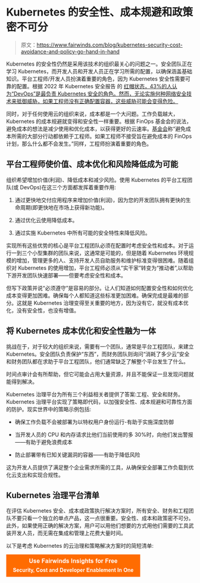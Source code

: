 # Kubernetes 的安全性、成本规避和政策密不可分

> 原文：<https://www.fairwinds.com/blog/kubernetes-security-cost-avoidance-and-policy-go-hand-in-hand>

 Kubernetes 的安全性仍然是采用该技术的组织最关心的问题之一。安全团队正在学习 Kubernetes，而开发人员和开发人员正在学习所需的配置，以确保涵盖基础知识。平台工程师/开发人员扮演着重要的角色，因为 Kubernetes 安全性需要可靠的配置。根据 2022 年 Kubernetes 安全报告 的 [红帽状态，43%的人认为“DevOps”是最负责 Kubernetes 安全的角色。然而，无论实施何种网络安全技术来抵御威胁，如果工程师没有正确配置容器，这些威胁可能会变得危险。](https://www.redhat.com/en/resources/state-kubernetes-security-report)

同时，对于任何使用云的组织来说，成本都是一个大问题。工作负载越大，Kubernetes 的成本规避就变得和安全性一样重要。根据 FinOps 基金会的说法，避免成本的想法是减少使用和优化成本，以获得更好的云速率。[基金会](https://www.finops.org/projects/encouraging-engineers-to-take-action/)称“避免成本所需的大部分行动都依赖于工程师。如果工程师不接受旨在避免成本的 FinOps 计划，那么什么都不会发生。”同样，工程师扮演着重要的角色。

## 平台工程师使价值、成本优化和风险降低成为可能

组织希望增加价值(利润)、降低成本和减少风险。使用 Kubernetes 的平台工程团队(或 DevOps)在这三个方面都发挥着重要作用:

1.  通过更快地交付应用程序来增加价值(利润)，因为您的开发团队拥有更快的生命周期(即更快地在市场上获得新功能)。

2.  通过优化云使用降低成本。

3.  通过实施 Kubernetes 中所有可能的安全特性来降低风险。

实现所有这些优势的核心是平台工程团队必须在配置时考虑安全性和成本。对于运行一到三个小型集群的团队来说，这通常是可能的，但是随着 Kubernetes 环境规模的增加，管理更多的人、支持开发人员自助服务和维护标准变得很困难。随着组织对 Kubernetes 的使用增加，平台工程师必须从“实干家”转变为“推动者”,以帮助下游开发团队快速部署——但要考虑安全性和成本。

但写下政策并说“必须遵守”是容易的部分。让人们知道如何配置安全性和如何优化成本变得更加困难。确保每个人都知道这些标准更加困难。确保完成是最难的部分。这就是 Kubernetes 治理变得至关重要的地方，因为没有它，就没有成本优化，没有安全性，也没有增值。

## 将 Kubernetes 成本优化和安全性融为一体

挑战在于，对于较大的组织来说，需要有一个团队，通常是平台工程团队，来建立 Kubernetes。安全团队负责保护“东西”，而财务团队则询问“消耗了多少云”安全和财务团队都在求助于平台工程团队，他们通常缺乏了解整个平台发生了什么。

时间点审计会有所帮助，但它可能会占用大量资源，并且不能保证一旦发现问题就能得到解决。

Kubernetes 治理平台为所有三个利益相关者提供了答案:工程、安全和财务。Kubernetes 治理平台实现了策略即代码，以加强安全性、成本规避和可靠性方面的防护。现实世界中的策略示例包括:

*   确保工作负载不会被部署为以特权用户身份运行-有助于实施深度防御

*   当开发人员的 CPU 和内存请求比他们当前使用的多 30%时，向他们发出警报——有助于避免浪费成本

*   防止部署带有已知关键漏洞的容器——有助于降低风险

这为开发人员提供了满足整个企业需求所需的工具，从确保安全部署工作负载到优化云支出和实现合规性。

## Kubernetes 治理平台清单

在评估 Kubernetes 安全、成本或政策执行解决方案时，所有安全、财务和工程团队不要只看一个独立的单点产品，这一点很重要。安全性、成本和政策密不可分。此外，如果使用正确的解决方案，用户可以用他们想要的方式用他们需要的工具武装开发人员，而无需在集成和管理上花费大量时间。

以下是考虑 Kubernetes 的云治理和策略解决方案时的简短清单:

[![Use Fairwinds Insights for Free Security, Cost and Developer Enablement In One](img/7c86296320eb01b215d8e2755e9c5b9d.png)](https://cta-redirect.hubspot.com/cta/redirect/2184645/34aa4987-a1f9-438a-a145-d7d82d5c479a)